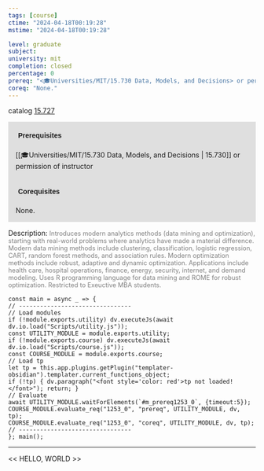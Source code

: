 ```yaml
---
tags: [course]
ctime: "2024-04-18T00:19:28"
mstime: "2024-04-18T00:19:28"

level: graduate
subject: 
university: mit
completion: closed
percentage: 0
prereq: "<🎓Universities/MIT/15.730 Data, Models, and Decisions> or permission of instructor"
coreq: "None."
---
```


catalog [15.727](http://student.mit.edu/catalog/m15c.html#15.727)

<span style="display: block; padding: 15px; background-color: rgb(100, 100, 100, 0.2);"><font id="m_prereq1253_0" style="display: block; font-family: Arial, sans-serif; font-weight: bold; padding: 5px">Prerequisites</font><br><span id="prereq1253_0">[[🎓Universities/MIT/15.730 Data, Models, and Decisions | 15.730]] or permission of instructor</span></span>
<span style="display: block; padding: 15px; background-color: rgb(100, 100, 100, 0.2);"><font id="m_coreq1253_0" style="display: block; font-family: Arial, sans-serif; font-weight: bold; padding: 5px">Corequisites</font><br><span id="coreq1253_0">None.</span></span>

<font style="">Description:</font>
<font style="color: grey; font-size: 0.8rem;">Introduces modern analytics methods (data mining and optimization), starting with real-world problems where analytics have made a material difference. Modern data mining methods include clustering, classification, logistic regression, CART, random forest methods, and association rules. Modern optimization methods include robust, adaptive and dynamic optimization. Applications include health care, hospital operations, finance, energy, security, internet, and demand modeling. Uses R programming language for data mining and ROME for robust optimization. Restricted to Exeuctive MBA students.</font>

```dataviewjs
const main = async _ => {
// --------------------------------
// Load modules
if (!module.exports.utility) dv.executeJs(await dv.io.load("Scripts/utility.js"));
const UTILITY_MODULE = module.exports.utility;
if (!module.exports.course) dv.executeJs(await dv.io.load("Scripts/course.js"));
const COURSE_MODULE = module.exports.course;
// Load tp
let tp = this.app.plugins.getPlugin("templater-obsidian").templater.current_functions_object;
if (!tp) { dv.paragraph("<font style='color: red'>tp not loaded!</font>"); return; }
// Evaluate
await UTILITY_MODULE.waitForElements(`#m_prereq1253_0`, {timeout:5});
COURSE_MODULE.evaluate_req("1253_0", "prereq", UTILITY_MODULE, dv, tp);
COURSE_MODULE.evaluate_req("1253_0", "coreq", UTILITY_MODULE, dv, tp);
// --------------------------------
}; main();
```

---

<< HELLO, WORLD >>
